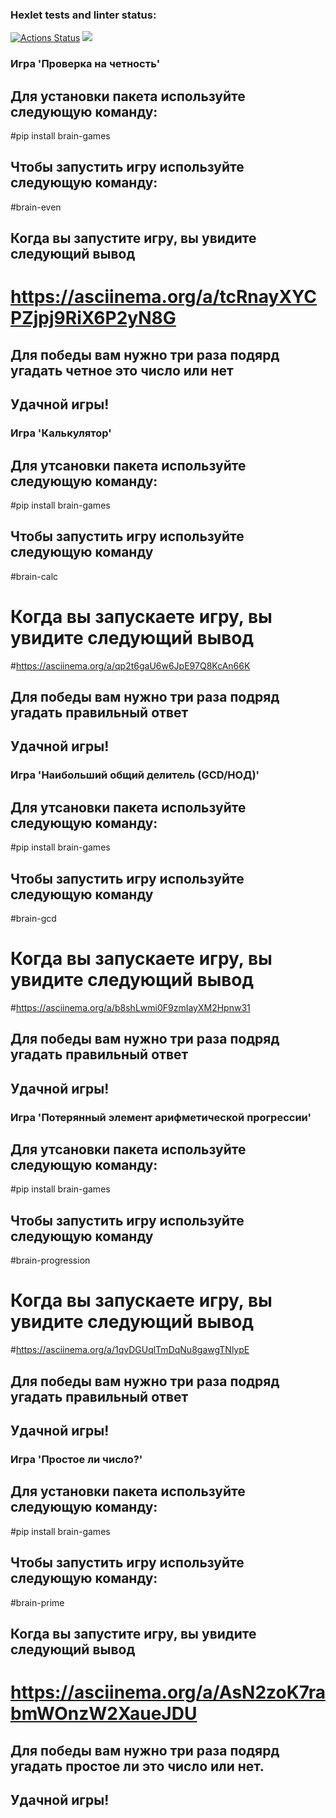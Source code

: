 ### Hexlet tests and linter status:
[![Actions Status](https://github.com/bebcor/python-project-49/actions/workflows/hexlet-check.yml/badge.svg)](https://github.com/bebcor/python-project-49/actions)
<a href="https://codeclimate.com/github/bebcor/python-project-49/maintainability"><img src="https://api.codeclimate.com/v1/badges/99d1b9997b0fdebf4996/maintainability" /></a>

### Игра 'Проверка на четность'
## Для установки пакета используйте следующую команду:

#pip install brain-games

## Чтобы запустить игру используйте следующую команду:

#brain-even

## Когда вы запустите игру, вы увидите следующий вывод
# https://asciinema.org/a/tcRnayXYCPZjpj9RiX6P2yN8G

## Для победы вам нужно три раза подярд угадать четное это число или нет

## Удачной игры!



### Игра 'Калькулятор'
## Для утсановки пакета используйте следующую команду:

#pip install brain-games

## Чтобы запустить игру используйте следующую команду

#brain-calc

# Когда вы запускаете игру, вы увидите следующий вывод
#https://asciinema.org/a/qp2t6gaU6w6JpE97Q8KcAn66K

## Для победы вам нужно три раза подряд угадать правильный ответ

## Удачной игры!



### Игра 'Наибольший общий делитель (GCD/НОД)'
## Для утсановки пакета используйте следующую команду:

#pip install brain-games

## Чтобы запустить игру используйте следующую команду

#brain-gcd

# Когда вы запускаете игру, вы увидите следующий вывод
#https://asciinema.org/a/b8shLwmi0F9zmIayXM2Hpnw31

## Для победы вам нужно три раза подряд угадать правильный ответ

## Удачной игры!



### Игра 'Потерянный элемент арифметической прогрессии'
## Для утсановки пакета используйте следующую команду:

#pip install brain-games

## Чтобы запустить игру используйте следующую команду

#brain-progression

# Когда вы запускаете игру, вы увидите следующий вывод
#https://asciinema.org/a/1qvDGUqlTmDqNu8gawgTNlypE

## Для победы вам нужно три раза подряд угадать правильный ответ

## Удачной игры!

### Игра 'Простое ли число?'
## Для установки пакета используйте следующую команду:

#pip install brain-games

## Чтобы запустить игру используйте следующую команду:

#brain-prime

## Когда вы запустите игру, вы увидите следующий вывод
# https://asciinema.org/a/AsN2zoK7rabmWOnzW2XaueJDU

## Для победы вам нужно три раза подярд угадать простое ли это число или нет.

## Удачной игры!